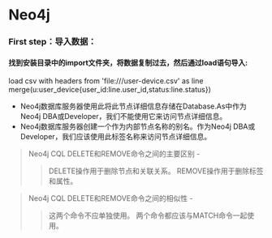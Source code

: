 # Neo4j
### First step：导入数据：
#### 找到安装目录中的import文件夹，将数据复制过去，然后通过load语句导入:
load csv with headers from 'file:///user-device.csv' as line 
merge(u:user_device{user_id:line.user_id,status:line.status})

 * Neo4j数据库服务器使用此<node-name>将此节点详细信息存储在Database.As中作为Neo4j DBA或Developer，我们不能使用它来访问节点详细信息。
 * Neo4j数据库服务器创建一个<label-name>作为内部节点名称的别名。作为Neo4j DBA或Developer，我们应该使用此标签名称来访问节点详细信息。
 
 
>Neo4j CQL DELETE和REMOVE命令之间的主要区别 - 
>>DELETE操作用于删除节点和关联关系。
>>REMOVE操作用于删除标签和属性。

>Neo4j CQL DELETE和REMOVE命令之间的相似性 - 
>>这两个命令不应单独使用。
>>两个命令都应该与MATCH命令一起使用。

